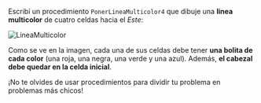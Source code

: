 Escribí un procedimiento `PonerLineaMulticolor4` que dibuje una **linea multicolor** de cuatro celdas hacia el _Este_: 

![LineaMulticolor](https://raw.githubusercontent.com/sagrado-corazon-alcal/mumuki-guia-fundamentos-practica-procedimientos/master/images/linea-multicolor.png)

Como se ve en la imagen, cada una de sus celdas debe tener **una bolita de cada color** (una roja, una negra, una verde y una azul). Además, **el cabezal debe quedar en la celda inicial**.

¡No te olvides de usar procedimientos para dividir tu problema en problemas más chicos!
